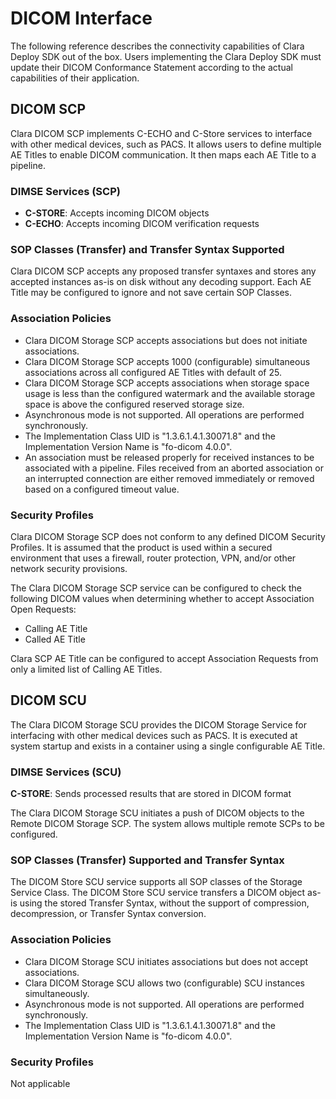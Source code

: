 # DICOM Interface

The following reference describes the connectivity capabilities of Clara Deploy SDK out of the box.
Users implementing the Clara Deploy SDK must update their DICOM Conformance Statement according
to the actual capabilities of their application.

## DICOM SCP

Clara DICOM SCP implements C-ECHO and C-Store services to interface with other medical devices,
such as PACS. It allows users to define multiple AE Titles to enable DICOM communication. It then
maps each AE Title to a pipeline.

### DIMSE Services (SCP)

* **C-STORE**: Accepts incoming DICOM objects
* **C-ECHO**: Accepts incoming DICOM verification requests

### SOP Classes (Transfer) and Transfer Syntax Supported

Clara DICOM SCP accepts any proposed transfer syntaxes and stores any accepted instances as-is on
disk without any decoding support. Each AE Title may be configured to ignore and not save certain
SOP Classes.

### Association Policies

* Clara DICOM Storage SCP accepts associations but does not initiate associations.
* Clara DICOM Storage SCP accepts 1000 (configurable) simultaneous associations across all configured AE Titles with default of 25.
* Clara DICOM Storage SCP accepts associations when storage space usage is less than the configured watermark and the available storage space is above the configured reserved storage size.
* Asynchronous mode is not supported. All operations are performed synchronously.
* The Implementation Class UID is "1.3.6.1.4.1.30071.8" and the Implementation Version Name is
  "fo-dicom 4.0.0".
* An association must be released properly for received instances to be associated with a pipeline.
  Files received from an aborted association or an interrupted connection are either removed
  immediately or removed based on a configured timeout value.

### Security Profiles

Clara DICOM Storage SCP does not conform to any defined DICOM Security Profiles. It is assumed that
the product is used within a secured environment that uses a firewall, router protection, VPN,
and/or other network security provisions.

The Clara DICOM Storage SCP service can be configured to check the following DICOM values when
determining whether to accept Association Open Requests:

* Calling AE Title
* Called AE Title

Clara SCP AE Title can be configured to accept Association Requests from only a limited list of
Calling AE Titles.

## DICOM SCU

The Clara DICOM Storage SCU provides the DICOM Storage Service for interfacing with other medical
devices such as PACS. It is executed at system startup and exists in a container using a single
configurable AE Title.

### DIMSE Services (SCU)

**C-STORE**: Sends processed results that are stored in DICOM format

The Clara DICOM Storage SCU initiates a push of DICOM objects to the Remote DICOM Storage SCP.
The system allows multiple remote SCPs to be configured.

### SOP Classes (Transfer) Supported and Transfer Syntax

The DICOM Store SCU service supports all SOP classes of the Storage Service Class. 
The DICOM Store SCU service transfers a DICOM object as-is using the stored Transfer Syntax,
without the support of compression, decompression, or Transfer Syntax conversion.

### Association Policies

* Clara DICOM Storage SCU initiates associations but does not accept associations.
* Clara DICOM Storage SCU allows two (configurable) SCU instances simultaneously.
* Asynchronous mode is not supported. All operations are performed synchronously.
* The Implementation Class UID is "1.3.6.1.4.1.30071.8" and the Implementation Version Name is 
  "fo-dicom 4.0.0".

### Security Profiles

Not applicable
